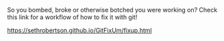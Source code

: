 So you bombed, broke or otherwise botched you were working on? Check this link for a workflow of how to fix it with git!

https://sethrobertson.github.io/GitFixUm/fixup.html
